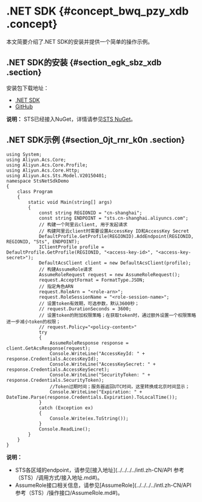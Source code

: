 # .NET SDK {#concept_bwq_pzy_xdb .concept}

本文简要介绍了.NET SDK的安装并提供一个简单的操作示例。

## .NET SDK的安装 {#section_egk_sbz_xdb .section}

安装包下载地址：

-   [.NET SDK](https://develop.aliyun.com/tools/sdk?#/dotnet)
-   [GitHub](https://github.com/aliyun/aliyun-openapi-net-sdk/tree/master/aliyun-net-sdk-sts)

**说明：** STS已经接入NuGet，详情请参见[STS NuGet](https://www.nuget.org/packages/aliyun-net-sdk-sts/)。

## .NET SDK示例 {#section_0jt_rnr_k0n .section}

``` {#codeblock_s6t_9t3_dih}
using System;
using Aliyun.Acs.Core;
using Aliyun.Acs.Core.Profile;
using Aliyun.Acs.Core.Http;
using Aliyun.Acs.Sts.Model.V20150401;
namespace StsNetSdkDemo
{
    class Program
    {
        static void Main(string[] args)
        {
            const string REGIONID = "cn-shanghai";
            const string ENDPOINT = "sts.cn-shanghai.aliyuncs.com";
            // 构建一个阿里云client, 用于发起请求
            // 构建阿里云client时需要设置AccessKey ID和AccessKey Secret
            DefaultProfile.GetProfile(REGIONID).AddEndpoint(REGIONID, REGIONID, "Sts", ENDPOINT);
            IClientProfile profile = DefaultProfile.GetProfile(REGIONID, "<access-key-id>", "<access-key-secret>");
            DefaultAcsClient client = new DefaultAcsClient(profile);
            // 构建AssumeRole请求
            AssumeRoleRequest request = new AssumeRoleRequest();
            request.AcceptFormat = FormatType.JSON;
            // 指定角色ARN
            request.RoleArn = "<role-arn>";
            request.RoleSessionName = "<role-session-name>";
            // 设置token有效期，可选参数，默认3600秒；
            // request.DurationSeconds = 3600;
            // 设置token的附加权限策略；在获取token时，通过额外设置一个权限策略进一步减小token的权限；
            // request.Policy="<policy-content>"
            try
            {
                AssumeRoleResponse response = client.GetAcsResponse(request);
                Console.WriteLine("AccessKeyId: " + response.Credentials.AccessKeyId);
                Console.WriteLine("AccessKeySecret: " + response.Credentials.AccessKeySecret);
                Console.WriteLine("SecurityToken: " + response.Credentials.SecurityToken);
                //Token过期时间；服务器返回UTC时间，这里转换成北京时间显示；
                Console.WriteLine("Expiration: " + DateTime.Parse(response.Credentials.Expiration).ToLocalTime());
            }
            catch (Exception ex)
            {
                Console.Write(ex.ToString());
            }
            Console.ReadLine();
        }
    }
}
```

**说明：** 

-   STS各区域的endpoint，请参见[接入地址](../../../../intl.zh-CN/API 参考（STS）/调用方式/接入地址.md#)。
-   AssumeRole接口相关信息，请参见[AssumeRole](../../../../intl.zh-CN/API 参考（STS）/操作接口/AssumeRole.md#)。

